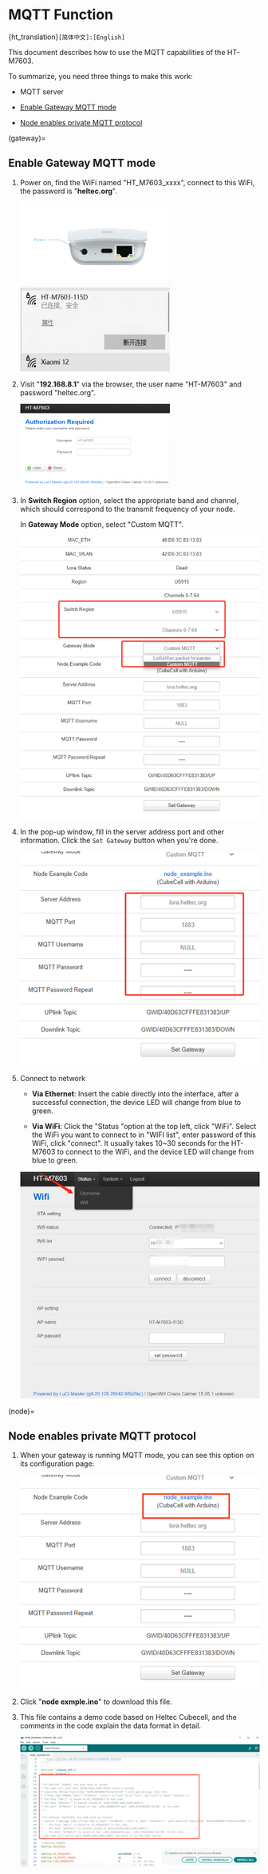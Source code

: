 # MQTT Function
{ht_translation}`[简体中文]:[English]`

This document describes how to use the MQTT capabilities of the HT-M7603.

To summarize, you need three things to make this work:

- MQTT server

- [Enable Gateway MQTT mode](gateway)

- [Node enables private MQTT protocol](node)

(gateway)=

## Enable Gateway MQTT mode

1. Power on, find the WiFi named "HT_M7603_xxxx", connect to this WiFi, the password is "**heltec.org**". 

   ![](img/quick_start/01.png)![](img/quick_start/10.png) 

2. Visit "**192.168.8.1**" via the browser, the user name "HT-M7603" and password "heltec.org".

   ![](img/quick_start/11.png)

3. In **Switch Region** option, select the appropriate band and channel, which should correspond to the transmit frequency of your node.

      In **Gateway Mode** option, select "Custom MQTT".

    ![](img/quick_start/mqtt.png)

4. In the pop-up window, fill in the server address port and other information. Click the `Set Gateway` button when you're done.

      ![](img/quick_start/mqtt2.png)

5. Connect to network

    + **Via Ethernet**: Insert the cable directly into the interface, after a successful connection, the device LED will change from blue to green.

    + **Via WiFi**: Click the "Status "option at the top left, click "WiFi". Select the WiFi you want to connect to in "WIFI list", enter password of this WiFi, click "connect". It usually takes 10~30 seconds for the HT-M7603 to connect to the WiFi, and the device LED will change from blue to green.

     ![](img/quick_start/03.jpg)

(node)=

## Node enables private MQTT protocol

1. When your gateway is running MQTT mode, you can see this option on its configuration page:

   ![](img/quick_start/node.png)

2. Click "**node exmple.ino**" to download this file.

3. This file contains a demo code based on Heltec Cubecell, and the comments in the code explain the data format in detail.

   ![](img/quick_start/demo.png)





